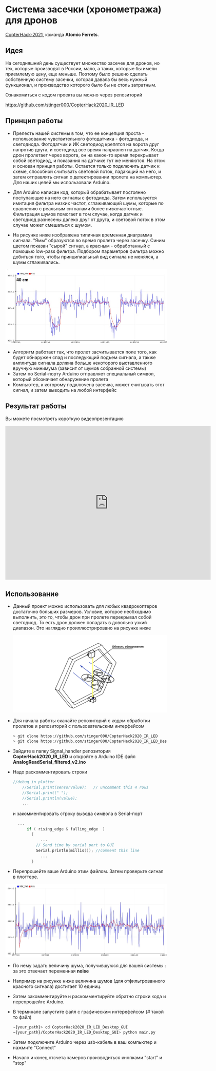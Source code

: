 # Система засечки (хронометража) для дронов

[CopterHack-2021](copterhack2021.md), команда **Atomic Ferrets**.

## Идея

На сегодняшний день существует множество засечек для дронов, но тех, которые производят в России, мало, а таких, которые бы имели приемлемую цену, еще меньше. Поэтому было решено сделать собственную систему засечки, которая давала бы весь нужный функционал, и производство которого было бы не столь затратным.

Ознакомиться с кодом проекта вы можно через репозиторий

https://github.com/stinger000/CopterHack2020_IR_LED

## Принцип работы

- Прелесть нашей системы в том, что ее концепция проста - использование чувствительного фотодатчика - фотодиода, и светодиода. Фотодатчик и ИК светодиод крепятся на ворота друг напротив друга, и светодиод все время направлен на датчик. Когда дрон пролетает через ворота, он на какое-то время перекрывает собой светодиод, и показания на датчике тут же меняются. На этом и основан принцип работы. Остается только подключить датчик к схеме, способной считывать световой поток, падающий на него, и затем отправлять сигнал о детектировании пролета на компьютер. Для наших целей мы использовали Arduino.

- Для Arduino написан код, который обрабатывает постоянно поступающие на него сигналы с фотодиода. Затем используется имитация фильтра низких частот, сглаживающий шумы, которые по сравнению с реальным сигналами более низкочастотные. Фильтрация шумов помогает в том случае, когда датчик и светодиод разнесены далеко друг от друга, и световой поток в этом случае может смешаться с шумом.

- На рисунке ниже изображена типичная временная диаграмма сигнала. "Ямы" образуются во время пролета через засечку. Синим цветом показан "сырой" сигнал, а красным - обработанный с помощью low-pass фильтра. Подбором параметров фильтра можно добиться того, чтобы принципиальный вид сигнала не менялся, а шумы сглаживались.

![diagram example](../assets/race_timing_sys_copterhack/diagram.jpg)

- Алгоритм работает так, что пролет засчитывается поле того, как будет обнаружен спад и последующий подъем сигнала, а также амплитуда сигнала должна больше некоторого выставленного вручную минимума (зависит от шумов собранной системы)
- Затем по Serial-порту Arduino отправляет специальный символ, который обозначает обнаружение пролета
- Компьютер, к которому подключена засечка, может считывать этот сигнал, и затем выводить на любой интерфейс

## Результат работы

Вы можете посмотреть короткую видеопрезентацию

<iframe width="640" height="480"src="https://www.youtube.com/embed/MEJdM9arz5c" frameborder="0" ; autoplay; encrypted-media; gyroscope; picture-in-picture"> </iframe>

## Использование

- Данный проект можно использовать для любых квадрокоптеров достаточно больших размеров. Условие, которое необходимо выполнить, это то, чтобы дрон при пролете перекрывал собой светодиод. То есть дрон должен попадать в довольно узкий диапазон. Это наглядно проиллюстрировано на рисунке ниже

  ![system work](../assets/race_timing_sys_copterhack/system_work.png)

- Для начала работы скачайте репозиторий с кодом обработки пролетов и репозиторий с пользовательским интерфейсом

  ``` bash
  > git clone https://github.com/stinger000/CopterHack2020_IR_LED
  > git clone https://github.com/stinger000/CopterHack2020_IR_LED_Desktop_GUI
  ```

- Зайдите в папку Signal_handler репозитория **CopterHack2020_IR_LED** и откройте в Arduino IDE файл **AnalogReadSerial_filtered_v2.ino**

- Надо раскомментировать  строки

  ```c++
  //debug in plotter
      //Serial.print(sensorValue);   // uncomment this 4 rows
      //Serial.print(" ");
      //Serial.println(value);
      ...
  ```

  и закомментировать строку вывода символа в Serial-порт

  ``` c++
  	...
  		if ( rising_edge & falling_edge  )
          {
              ...
  			// Send time by serial port to GUI
          	Serial.println(millis()); //comment this line
              ...
          }
  ```

- Перепрошейте ваше Arduino этим файлом. Затем проверьте сигнал в плоттере.

![set noise](../assets/race_timing_sys_copterhack/set_noise.jpg)

- По нему задать величину шума, получившуюся для вашей системы : за это отвечает переменная **noise**

- Например на рисунке ниже величина шумов (для отфильтрованного красного сигнала) достигает 10 единиц.

- Затем закомментируйте и раскомментируйте обратно строки кода и перепрошейте Arduino.

- В терминале запустите файл с графическим интерефейсом  (# такой то файл)

  ``` bash
  ~{your_path}> cd CopterHack2020_IR_LED_Desktop_GUI
  ~{your_path}/CopterHack2020_IR_LED_Desktop_GUI> python main.py
  ```

- Затем подключите Arduino через usb-кабель в ваш компьютер и нажмите "Connect"

- Начало и конец отсчета замеров производиться кнопками "start" и "stop"
